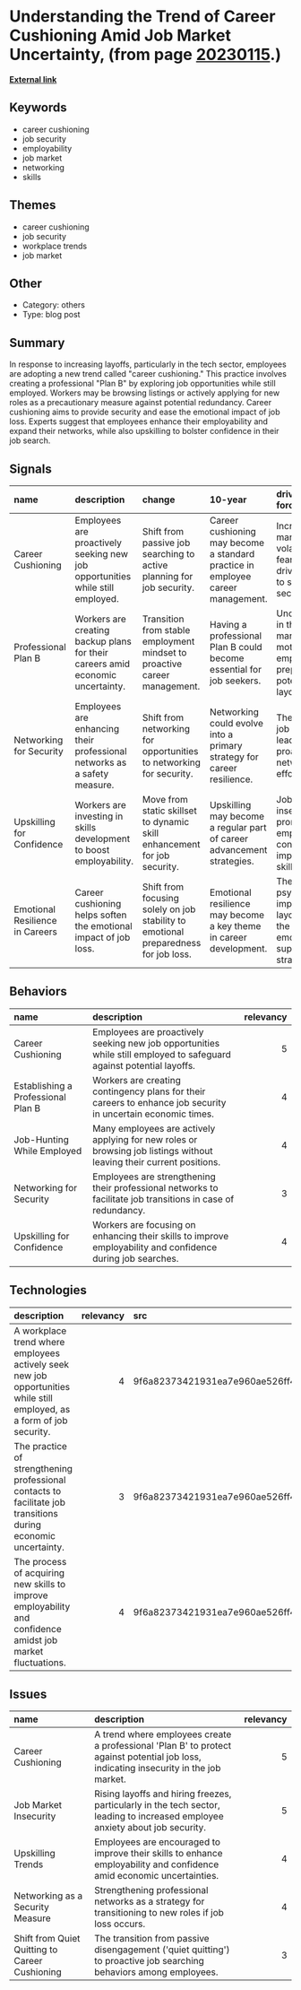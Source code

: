 # __Understanding the Trend of Career Cushioning Amid Job Market Uncertainty__, (from page [20230115](https://kghosh.substack.com/p/20230115).)

__[External link](https://www.businessinsider.com/career-cushioning-recession-layoffs-protect-job-2022-12?r=US&IR=T)__



## Keywords

* career cushioning
* job security
* employability
* job market
* networking
* skills

## Themes

* career cushioning
* job security
* workplace trends
* job market

## Other

* Category: others
* Type: blog post

## Summary

In response to increasing layoffs, particularly in the tech sector, employees are adopting a new trend called "career cushioning." This practice involves creating a professional "Plan B" by exploring job opportunities while still employed. Workers may be browsing listings or actively applying for new roles as a precautionary measure against potential redundancy. Career cushioning aims to provide security and ease the emotional impact of job loss. Experts suggest that employees enhance their employability and expand their networks, while also upskilling to bolster confidence in their job search.

## Signals

| name                            | description                                                                    | change                                                                              | 10-year                                                                         | driving-force                                                                         |   relevancy |
|:--------------------------------|:-------------------------------------------------------------------------------|:------------------------------------------------------------------------------------|:--------------------------------------------------------------------------------|:--------------------------------------------------------------------------------------|------------:|
| Career Cushioning               | Employees are proactively seeking new job opportunities while still employed.  | Shift from passive job searching to active planning for job security.               | Career cushioning may become a standard practice in employee career management. | Increased job market volatility and fear of layoffs drive workers to seek security.   |           4 |
| Professional Plan B             | Workers are creating backup plans for their careers amid economic uncertainty. | Transition from stable employment mindset to proactive career management.           | Having a professional Plan B could become essential for job seekers.            | Uncertainty in the job market motivates employees to prepare for potential layoffs.   |           5 |
| Networking for Security         | Employees are enhancing their professional networks as a safety measure.       | Shift from networking for opportunities to networking for security.                 | Networking could evolve into a primary strategy for career resilience.          | The need for job security leads to more proactive networking efforts.                 |           4 |
| Upskilling for Confidence       | Workers are investing in skills development to boost employability.            | Move from static skillset to dynamic skill enhancement for job security.            | Upskilling may become a regular part of career advancement strategies.          | Job insecurity prompts employees to continuously improve their skills.                |           5 |
| Emotional Resilience in Careers | Career cushioning helps soften the emotional impact of job loss.               | Shift from focusing solely on job stability to emotional preparedness for job loss. | Emotional resilience may become a key theme in career development.              | The psychological impact of layoffs drives the need for emotional support strategies. |           3 |

## Behaviors

| name                               | description                                                                                                          |   relevancy |
|:-----------------------------------|:---------------------------------------------------------------------------------------------------------------------|------------:|
| Career Cushioning                  | Employees are proactively seeking new job opportunities while still employed to safeguard against potential layoffs. |           5 |
| Establishing a Professional Plan B | Workers are creating contingency plans for their careers to enhance job security in uncertain economic times.        |           4 |
| Job-Hunting While Employed         | Many employees are actively applying for new roles or browsing job listings without leaving their current positions. |           4 |
| Networking for Security            | Employees are strengthening their professional networks to facilitate job transitions in case of redundancy.         |           3 |
| Upskilling for Confidence          | Workers are focusing on enhancing their skills to improve employability and confidence during job searches.          |           4 |

## Technologies

| description                                                                                                            |   relevancy | src                              |
|:-----------------------------------------------------------------------------------------------------------------------|------------:|:---------------------------------|
| A workplace trend where employees actively seek new job opportunities while still employed, as a form of job security. |           4 | 9f6a82373421931ea7e960ae526ff457 |
| The practice of strengthening professional contacts to facilitate job transitions during economic uncertainty.         |           3 | 9f6a82373421931ea7e960ae526ff457 |
| The process of acquiring new skills to improve employability and confidence amidst job market fluctuations.            |           4 | 9f6a82373421931ea7e960ae526ff457 |

## Issues

| name                                           | description                                                                                                                            |   relevancy |
|:-----------------------------------------------|:---------------------------------------------------------------------------------------------------------------------------------------|------------:|
| Career Cushioning                              | A trend where employees create a professional 'Plan B' to protect against potential job loss, indicating insecurity in the job market. |           5 |
| Job Market Insecurity                          | Rising layoffs and hiring freezes, particularly in the tech sector, leading to increased employee anxiety about job security.          |           5 |
| Upskilling Trends                              | Employees are encouraged to improve their skills to enhance employability and confidence amid economic uncertainties.                  |           4 |
| Networking as a Security Measure               | Strengthening professional networks as a strategy for transitioning to new roles if job loss occurs.                                   |           4 |
| Shift from Quiet Quitting to Career Cushioning | The transition from passive disengagement ('quiet quitting') to proactive job searching behaviors among employees.                     |           3 |